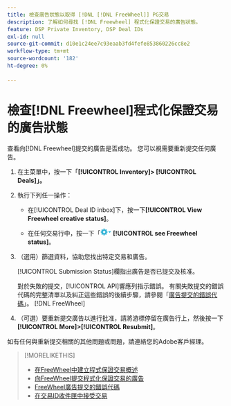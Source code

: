 ```yaml
---
title: 檢查廣告狀態以取得 [!DNL [!DNL FreeWheel]] PG交易
description: 了解如何尋找 [!DNL Freewheel] 程式化保證交易的廣告狀態。
feature: DSP Private Inventory, DSP Deal IDs
exl-id: null
source-git-commit: d10e1c24ee7c93eaab3fd4fefe853860226cc8e2
workflow-type: tm+mt
source-wordcount: '182'
ht-degree: 0%

---
```


# 檢查[!DNL Freewheel]程式化保證交易的廣告狀態

查看向[!DNL Freewheel]提交的廣告是否成功。 您可以視需要重新提交任何廣告。

1. 在主菜單中，按一下「**[!UICONTROL Inventory]> [!UICONTROL Deals]」。**

1. 執行下列任一操作：

   * 在[!UICONTROL Deal ID inbox]下，按一下&#x200B;**[!UICONTROL View Freewheel creative status]**。

   * 在任何交易行中，按一下「![選項」菜單](/help/dsp/assets/options-menu.png) **[!UICONTROL see Freewheel status]**。

1. （選用）篩選資料，協助您找出特定交易和廣告。

   [!UICONTROL Submission Status]欄指出廣告是否已提交及核准。

   對於失敗的提交，[!UICONTROL API]響應列指示錯誤。 有關失敗提交的錯誤代碼的完整清單以及糾正這些錯誤的後續步驟，請參閱「[廣告提交的錯誤代碼](freewheel-error-codes.md)」。 [!DNL FreeWheel] 

1. （可選）要重新提交廣告以進行批准，請將游標停留在廣告行上，然後按一下&#x200B;**[!UICONTROL More]>[!UICONTROL Resubmit]**。

如有任何與重新提交相關的其他問題或問題，請連絡您的Adobe客戶經理。

>[!MORELIKETHIS]
>
>* [在FreeWheel中建立程式保證交易概述](freewheel-overview.md)
>* [向FreeWheel提交程式化保證交易的廣告](freewheel-submit.md)
>* [FreeWheel廣告提交的錯誤代碼](freewheel-error-codes.md)
>* [在交易ID收件匣中接受交易](deal-id-inbox-accept.md)

